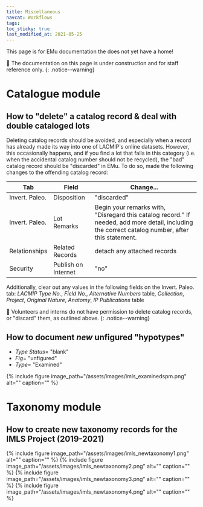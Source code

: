 ```yaml
---
title: Miscellaneous
navcat: Workflows
tags:
toc_sticky: true
last_modified_at: 2021-05-25
---
```


This page is for EMu documentation the does not yet have a home!

🚧 The documentation on this page is under construction and for staff reference only.
{: .notice--warning}


# Catalogue module
## How to "delete" a catalog record & deal with double cataloged lots
Deleting catalog records should be avoided, and especially when a record has already made its way into one of LACMIP's online datasets. However, this occasionally happens, and if you find a lot that falls in this category (i.e. when the accidental catalog number should not be recycled), the "bad" catalog record should be "discarded" in EMu. To do so, made the following changes to the offending catalog record:

| Tab | Field | Change... |
|---|---|---|
| Invert. Paleo. | Disposition | "discarded" |
| Invert. Paleo. | Lot Remarks | Begin your remarks with, "Disregard this catalog record." If needed, add more detail, including the correct catalog number, after this statement. |
| Relationships | Related Records | detach any attached records |
| Security | Publish on Internet | "no" |

Additionally, clear out any values in the following fields on the Invert. Paleo. tab: _LACMIP Type No._, _Field No._, _Alternative Numbers_ table, _Collection_, _Project_, _Original Nature_, _Anatomy_, _IP Publications_ table

🛑 Volunteers and interns do not have permission to delete catalog records, or "discard" them, as outlined above.
{: .notice--warning}

## How to document _new_ unfigured "hypotypes"
- _Type Status_= "blank"
- _Fig_= "unfigured"
- _Type_= "Examined"

{% include figure image_path="/assets/images/imls_examinedspm.png" alt="" caption="" %}


# Taxonomy module
## How to create new taxonomy records for the IMLS Project (2019-2021)
{% include figure image_path="/assets/images/imls_newtaxonomy1.png" alt="" caption="" %}
{% include figure image_path="/assets/images/imls_newtaxonomy2.png" alt="" caption="" %}
{% include figure image_path="/assets/images/imls_newtaxonomy3.png" alt="" caption="" %}
{% include figure image_path="/assets/images/imls_newtaxonomy4.png" alt="" caption="" %}
